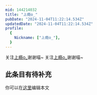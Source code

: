 ```yaml
---
mid: 144214032
title: "上瘾o_"
pubDate: "2024-11-04T11:22:14.534Z"
updatedDate: "2024-11-04T11:22:14.534Z"
profile:
  {
    Nickname: ["上瘾o_"],
  }
---
```


关注[上瘾o_](https://space.bilibili.com/144214032)谢谢喵~ 关注[上瘾o_](https://space.bilibili.com/144214032)谢谢喵~

## 此条目有待补充
你可以在[这里](https://github.com/Yuhanawa/VTuber.ICU-Content/edit/master/v/上瘾o_/index.md)编辑本文
